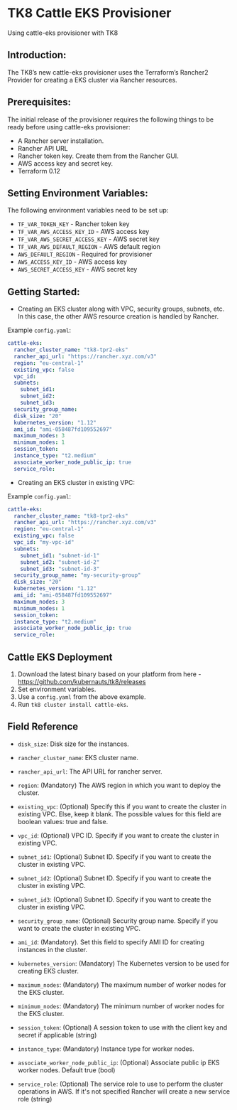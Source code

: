 # TK8 Cattle EKS Provisioner

Using cattle-eks provisioner with TK8

## Introduction:

The TK8’s new cattle-eks provisioner uses the Terraform’s Rancher2 Provider for creating a EKS cluster via Rancher resources.

## Prerequisites:

The initial release of the provisioner requires the following things to be ready before using cattle-eks provisioner:

* A Rancher server installation.
* Rancher API URL
* Rancher token key. Create them from the Rancher GUI.
* AWS access key and secret key.
* Terraform 0.12

## Setting Environment Variables:

The following environment variables need to be set up:

* `TF_VAR_TOKEN_KEY` - Rancher token key
* `TF_VAR_AWS_ACCESS_KEY_ID` - AWS access key
* `TF_VAR_AWS_SECRET_ACCESS_KEY` - AWS secret key
* `TF_VAR_AWS_DEFAULT_REGION` - AWS default region
* `AWS_DEFAULT_REGION` - Required for provisioner
* `AWS_ACCESS_KEY_ID` - AWS access key
* `AWS_SECRET_ACCESS_KEY` - AWS secret key

## Getting Started:

*  Creating an EKS cluster along with VPC, security groups, subnets, etc. In this case, the other AWS resource creation is handled by Rancher.

Example `config.yaml`:

```yaml
cattle-eks:
  rancher_cluster_name: "tk8-tpr2-eks"
  rancher_api_url: "https://rancher.xyz.com/v3"
  region: "eu-central-1"
  existing_vpc: false
  vpc_id:
  subnets:
    subnet_id1:
    subnet_id2:
    subnet_id3:
  security_group_name:
  disk_size: "20"
  kubernetes_version: "1.12"
  ami_id: "ami-058487fd109552697"
  maximum_nodes: 3
  minimum_nodes: 1
  session_token:
  instance_type: "t2.medium"
  associate_worker_node_public_ip: true
  service_role:
```

* Creating an EKS cluster in existing VPC:

Example `config.yaml`:

```yaml
cattle-eks:
  rancher_cluster_name: "tk8-tpr2-eks"
  rancher_api_url: "https://rancher.xyz.com/v3"
  region: "eu-central-1"
  existing_vpc: false
  vpc_id: "my-vpc-id"
  subnets:
    subnet_id1: "subnet-id-1"
    subnet_id2: "subnet-id-2"
    subnet_id3: "subnet-id-3"
  security_group_name: "my-security-group"
  disk_size: "20"
  kubernetes_version: "1.12"
  ami_id: "ami-058487fd109552697"
  maximum_nodes: 3
  minimum_nodes: 1
  session_token:
  instance_type: "t2.medium"
  associate_worker_node_public_ip: true
  service_role:
```

## Cattle EKS Deployment

1. Download the latest binary based on your platform from here - https://github.com/kubernauts/tk8/releases
2. Set environment variables.
3. Use a `config.yaml` from the above example.
4. Run `tk8 cluster install cattle-eks`.

## Field Reference
* `disk_size`: Disk size for the instances.

* `rancher_cluster_name`: EKS cluster name.

* `rancher_api_url`: The API URL for rancher server.

* `region`: (Mandatory) The AWS region in which you want to deploy the cluster.

* `existing_vpc`: (Optional) Specify this if you want to create the cluster in existing VPC. Else, keep it blank. The possible values for this field are boolean values: true and false.

* `vpc_id`: (Optional) VPC ID. Specify if you want to create the cluster in existing VPC.

* `subnet_id1`: (Optional) Subnet ID. Specify if you want to create the cluster in existing VPC.

* `subnet_id2`: (Optional) Subnet ID. Specify if you want to create the cluster in existing VPC.

* `subnet_id3`: (Optional) Subnet ID. Specify if you want to create the cluster in existing VPC.

* `security_group_name`: (Optional) Security group name. Specify if you want to create the cluster in existing VPC.

* `ami_id`: (Mandatory). Set this field to specify AMI ID for creating instances in the cluster.

* `kubernetes_version`: (Mandatory) The Kubernetes version to be used for creating EKS cluster.

* `maximum_nodes`: (Mandatory) The maximum number of worker nodes for the EKS cluster.

* `minimum_nodes`: (Mandatory) The minimum number of worker nodes for the EKS cluster.

* `session_token`: (Optional) A session token to use with the client key and secret if applicable (string)

* `instance_type`: (Mandatory) Instance type for worker nodes.

* `associate_worker_node_public_ip`: (Optional) Associate public ip EKS worker nodes. Default true (bool)

* `service_role`: (Optional) The service role to use to perform the cluster operations in AWS. If it's not specified Rancher will create a new service role (string)
